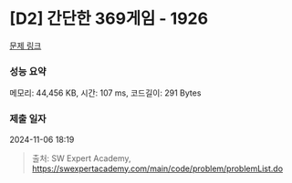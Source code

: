 # [D2] 간단한 369게임 - 1926 

[문제 링크](https://swexpertacademy.com/main/code/problem/problemDetail.do?contestProbId=AV5PTeo6AHUDFAUq) 

### 성능 요약

메모리: 44,456 KB, 시간: 107 ms, 코드길이: 291 Bytes

### 제출 일자

2024-11-06 18:19



> 출처: SW Expert Academy, https://swexpertacademy.com/main/code/problem/problemList.do